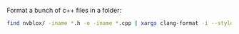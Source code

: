 Format a bunch of c++ files in a folder:
```bash
find nvblox/ -iname *.h -o -iname *.cpp | xargs clang-format -i --style=file
```
